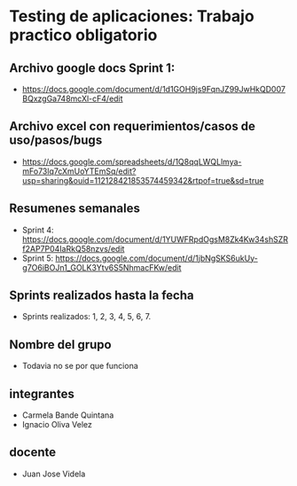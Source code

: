# Testing de aplicaciones: Trabajo practico obligatorio

## Archivo google docs Sprint 1:
  - https://docs.google.com/document/d/1d1GOH9js9FqnJZ99JwHkQD007BQxzgGa748mcXl-cF4/edit

## Archivo excel con requerimientos/casos de uso/pasos/bugs 
  - https://docs.google.com/spreadsheets/d/1Q8qqLWQLlmya-mFo73lq7cXmUoYTEmSq/edit?usp=sharing&ouid=112128421853574459342&rtpof=true&sd=true

## Resumenes semanales
  - Sprint 4: https://docs.google.com/document/d/1YUWFRpdOgsM8Zk4Kw34shSZRf2AP7P04IaRkQ58nzvs/edit
  - Sprint 5: https://docs.google.com/document/d/1jbNgSKS6ukUy-g7O6iBOJn1_GOLK3Ytv6S5NhmacFKw/edit


## Sprints realizados hasta la fecha
  - Sprints realizados: 1, 2, 3, 4, 5, 6, 7.

## Nombre del grupo
  - Todavia no se por que funciona

## integrantes
  - Carmela Bande Quintana
  - Ignacio Oliva Velez
## docente
  - Juan Jose Videla
